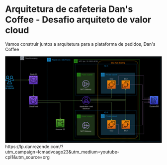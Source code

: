 # Arquitetura de cafeteria Dan's Coffee - Desafio arquiteto de valor cloud

Vamos construir juntos a arquitetura para a plataforma de pedidos, Dan's Coffee


<img src="/arquitetura.png">
https://lp.danrezende.com/?utm_campaign=lcmadvcago23&utm_medium=youtube-cpl1&utm_source=org
